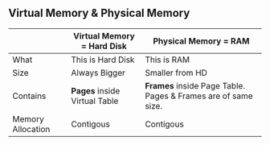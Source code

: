 ## Virtual Memory & Physical Memory

||Virtual Memory = Hard Disk|Physical Memory = RAM|
|---|---|---|
|What|This is Hard Disk|This is RAM|
|Size|Always Bigger|Smaller from HD|
|Contains|**Pages** inside Virtual Table|**Frames** inside Page Table. Pages & Frames are of same size.|
|Memory Allocation|Contigous|Contigous|
